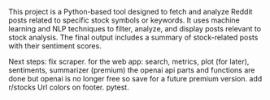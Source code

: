 This project is a Python-based tool designed to fetch and analyze Reddit posts related to specific stock symbols or keywords. It uses machine learning and NLP techniques to filter, analyze, and display posts relevant to stock analysis. The final output includes a summary of stock-related posts with their sentiment scores.

Next steps: fix scraper. for the web app: search, metrics, plot (for later), sentiments, summarizer (premium)
the openai api parts and functions are done but openai is no longer free so save for a future premium version.
add r/stocks
Url colors on footer. 
pytest.





